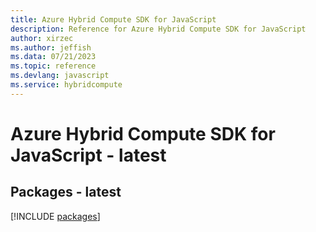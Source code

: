 ```yaml
---
title: Azure Hybrid Compute SDK for JavaScript
description: Reference for Azure Hybrid Compute SDK for JavaScript
author: xirzec
ms.author: jeffish
ms.data: 07/21/2023
ms.topic: reference
ms.devlang: javascript
ms.service: hybridcompute
---
```

# Azure Hybrid Compute SDK for JavaScript - latest
## Packages - latest
[!INCLUDE [packages](hybrid-compute-index.md)]